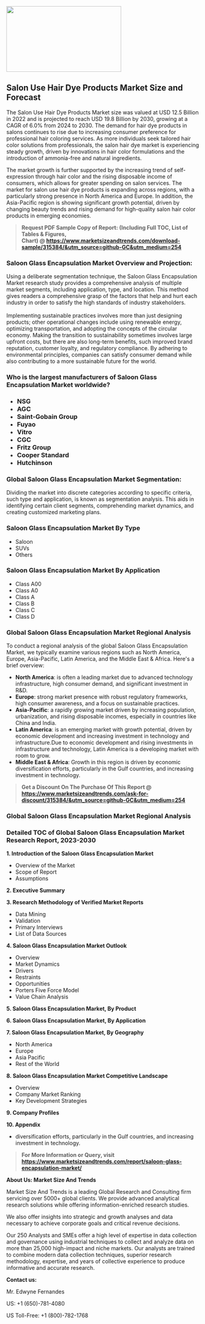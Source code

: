 <p><img class="alignnone size-medium wp-image-20088" src="https://ffe5etoiles.com/wp-content/uploads/2024/12/MST1-300x171.png" alt="" width="300" height="171" /></p><h2>Salon Use Hair Dye Products Market Size and Forecast</h2><p>The Salon Use Hair Dye Products Market size was valued at USD 12.5 Billion in 2022 and is projected to reach USD 19.8 Billion by 2030, growing at a CAGR of 6.0% from 2024 to 2030. The demand for hair dye products in salons continues to rise due to increasing consumer preference for professional hair coloring services. As more individuals seek tailored hair color solutions from professionals, the salon hair dye market is experiencing steady growth, driven by innovations in hair color formulations and the introduction of ammonia-free and natural ingredients.</p><p>The market growth is further supported by the increasing trend of self-expression through hair color and the rising disposable income of consumers, which allows for greater spending on salon services. The market for salon use hair dye products is expanding across regions, with a particularly strong presence in North America and Europe. In addition, the Asia-Pacific region is showing significant growth potential, driven by changing beauty trends and rising demand for high-quality salon hair color products in emerging economies.</p></p><blockquote id="" class=""><strong>Request PDF Sample Copy of Report: (Including Full TOC, List of Tables &amp; Figures, Chart)&nbsp;@&nbsp;<strong><a href="https://www.marketsizeandtrends.com/download-sample/315384/&utm_source=github-GC&utm_medium=254" target="_blank">https://www.marketsizeandtrends.com/download-sample/315384/&utm_source=github-GC&utm_medium=254</a></strong></strong></blockquote><h3 id="" class="">Saloon Glass Encapsulation Market&nbsp;Overview and Projection:</h3><p id="" class="">Using a deliberate segmentation technique, the Saloon Glass Encapsulation Market research study provides a comprehensive analysis of multiple market segments, including application, type, and location. This method gives readers a comprehensive grasp of the factors that help and hurt each industry in order to satisfy the high standards of industry stakeholders. <br /> <br />Implementing sustainable practices involves more than just designing products; other operational changes include using renewable energy, optimizing transportation, and adopting the concepts of the circular economy. Making the transition to sustainability sometimes involves large upfront costs, but there are also long-term benefits, such improved brand reputation, customer loyalty, and regulatory compliance. By adhering to environmental principles, companies can satisfy consumer demand while also contributing to a more sustainable future for the world.</p><h3 id="" class="">Who is the largest manufacturers of&nbsp;Saloon Glass Encapsulation Market worldwide?</h3><h3 class=""><p><ul><li>NSG </li><li> AGC </li><li> Saint-Gobain Group </li><li> Fuyao </li><li> Vitro </li><li> CGC </li><li> Fritz Group </li><li> Cooper Standard </li><li> Hutchinson</li></ul></p></h3><h3 id="" class="">Global&nbsp;Saloon Glass Encapsulation Market Segmentation:</h3><p id="" class="">Dividing the market into discrete categories according to specific criteria, such type and application, is known as segmentation analysis. This aids in identifying certain client segments, comprehending market dynamics, and creating customized marketing plans.</p><h3 id="" class="">Saloon Glass Encapsulation Market&nbsp;By Type</h3><p><p><ul><li>Saloon</li><li> SUVs</li><li> Others</p></li></ul></p></p><h3 id="" class="">Saloon Glass Encapsulation Market&nbsp;By Application</h3><p class=""><p><ul><li>Class A00</li><li> Class A0</li><li> Class A</li><li> Class B</li><li> Class C</li><li> Class D</li></ul></p></p><h3 id="" class="">Global Saloon Glass Encapsulation Market Regional Analysis</h3><p id="" class="">To conduct a regional analysis of the global Saloon Glass Encapsulation Market, we typically examine various regions such as North America, Europe, Asia-Pacific, Latin America, and the Middle East &amp; Africa. Here's a brief overview:</p><ul><li><strong>North America</strong>: is often a leading market due to advanced technology infrastructure, high consumer demand, and significant investment in R&amp;D.</li><li><strong>Europe</strong>: strong market presence with robust regulatory frameworks, high consumer awareness, and a focus on sustainable practices.</li><li><strong>Asia-Pacific</strong>: a rapidly growing market driven by increasing population, urbanization, and rising disposable incomes, especially in countries like China and India.</li><li><strong>Latin America</strong>: is an emerging market with growth potential, driven by economic development and increasing investment in technology and infrastructure.Due to economic development and rising investments in infrastructure and technology, Latin America is a developing market with room to grow.</li><li><strong>Middle East &amp; Africa</strong>: Growth in this region is driven by economic diversification efforts, particularly in the Gulf countries, and increasing investment in technology.</li></ul><blockquote id="" class=""><strong>Get a Discount On The Purchase Of This Report @ <strong><a href="https://www.marketsizeandtrends.com/ask-for-discount/315384/&utm_source=github-GC&utm_medium=254" target="_blank">https://www.marketsizeandtrends.com/ask-for-discount/315384/&utm_source=github-GC&utm_medium=254</a></strong></strong></blockquote><h3 id="" class="">Global Saloon Glass Encapsulation Market Regional Analysis</h3><h3 id="" class="">Detailed TOC of Global Saloon Glass Encapsulation Market Research Report, 2023-2030</h3><p id="" class=""><strong>1. Introduction of the Saloon Glass Encapsulation Market</strong></p><ul><li>Overview of the Market</li><li>Scope of Report</li><li>Assumptions</li></ul><p id="" class=""><strong>2. Executive Summary</strong></p><p id="" class=""><strong>3. Research Methodology of Verified Market Reports</strong></p><ul><li>Data Mining</li><li>Validation</li><li>Primary Interviews</li><li>List of Data Sources</li></ul><p id="" class=""><strong>4. Saloon Glass Encapsulation Market Outlook</strong></p><ul><li>Overview</li><li>Market Dynamics</li><li>Drivers</li><li>Restraints</li><li>Opportunities</li><li>Porters Five Force Model</li><li>Value Chain Analysis</li></ul><p id="" class=""><strong>5. Saloon Glass Encapsulation Market, By Product</strong></p><p id="" class=""><strong>6. Saloon Glass Encapsulation Market, By Application</strong></p><p id="" class=""><strong>7. Saloon Glass Encapsulation Market, By Geography</strong></p><ul><li>North America</li><li>Europe</li><li>Asia Pacific</li><li>Rest of the World</li></ul><p id="" class=""><strong>8. Saloon Glass Encapsulation Market Competitive Landscape</strong></p><ul><li>Overview</li><li>Company Market Ranking</li><li>Key Development Strategies</li></ul><p id="" class=""><strong>9. Company Profiles</strong></p><p id="" class=""><strong>10. Appendix</strong></p><ul><li>diversification efforts, particularly in the Gulf countries, and increasing investment in technology.</li></ul><blockquote id="" class=""><strong>For More Information or Query, visit <strong><strong><a href="https://www.marketsizeandtrends.com/report/saloon-glass-encapsulation-market/" target="_blank">https://www.marketsizeandtrends.com/report/saloon-glass-encapsulation-market/</a></strong></strong></strong></blockquote><p id="" class=""><strong>About Us: Market Size And Trends</strong></p><p id="" class="">Market Size And Trends is a leading Global Research and Consulting firm servicing over 5000+ global clients. We provide advanced analytical research solutions while offering information-enriched research studies.</p><p id="" class="">We also offer insights into strategic and growth analyses and data necessary to achieve corporate goals and critical revenue decisions.</p><p id="" class="">Our 250 Analysts and SMEs offer a high level of expertise in data collection and governance using industrial techniques to collect and analyze data on more than 25,000 high-impact and niche markets. Our analysts are trained to combine modern data collection techniques, superior research methodology, expertise, and years of collective experience to produce informative and accurate research.</p><p id="" class=""><strong>Contact us:</strong></p><p id="" class="">Mr. Edwyne Fernandes</p><p id="" class="">US: +1 (650)-781-4080</p><p id="" class="">US Toll-Free: +1 (800)-782-1768</p>
